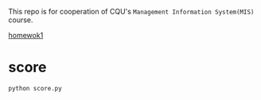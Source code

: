 This repo is for cooperation of CQU's `Management Information System(MIS)` course.

[homewok1](docs/homework1.md)

# score

```sh
python score.py
```
